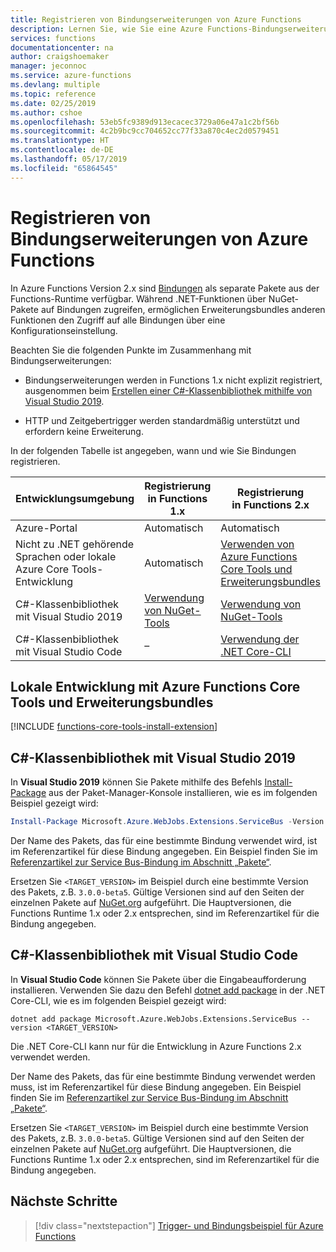 ```yaml
---
title: Registrieren von Bindungserweiterungen von Azure Functions
description: Lernen Sie, wie Sie eine Azure Functions-Bindungserweiterung abhängig von Ihrer Umgebung registrieren.
services: functions
documentationcenter: na
author: craigshoemaker
manager: jeconnoc
ms.service: azure-functions
ms.devlang: multiple
ms.topic: reference
ms.date: 02/25/2019
ms.author: cshoe
ms.openlocfilehash: 53eb5fc9389d913ecacec3729a06e47a1c2bf56b
ms.sourcegitcommit: 4c2b9bc9cc704652cc77f33a870c4ec2d0579451
ms.translationtype: HT
ms.contentlocale: de-DE
ms.lasthandoff: 05/17/2019
ms.locfileid: "65864545"
---
```

# <a name="register-azure-functions-binding-extensions"></a>Registrieren von Bindungserweiterungen von Azure Functions

In Azure Functions Version 2.x sind [Bindungen](./functions-triggers-bindings.md) als separate Pakete aus der Functions-Runtime verfügbar. Während .NET-Funktionen über NuGet-Pakete auf Bindungen zugreifen, ermöglichen Erweiterungsbundles anderen Funktionen den Zugriff auf alle Bindungen über eine Konfigurationseinstellung.

Beachten Sie die folgenden Punkte im Zusammenhang mit Bindungserweiterungen:

- Bindungserweiterungen werden in Functions 1.x nicht explizit registriert, ausgenommen beim [Erstellen einer C#-Klassenbibliothek mithilfe von Visual Studio 2019](#local-csharp).

- HTTP und Zeitgebertrigger werden standardmäßig unterstützt und erfordern keine Erweiterung.

In der folgenden Tabelle ist angegeben, wann und wie Sie Bindungen registrieren.

| Entwicklungsumgebung |Registrierung<br/> in Functions 1.x  |Registrierung<br/> in Functions 2.x  |
|-------------------------|------------------------------------|------------------------------------|
|Azure-Portal|Automatisch|Automatisch|
|Nicht zu .NET gehörende Sprachen oder lokale Azure Core Tools-Entwicklung|Automatisch|[Verwenden von Azure Functions Core Tools und Erweiterungsbundles](#local-development-with-azure-functions-core-tools-and-extension-bundles)|
|C#-Klassenbibliothek mit Visual Studio 2019|[Verwendung von NuGet-Tools](#c-class-library-with-visual-studio-2019)|[Verwendung von NuGet-Tools](#c-class-library-with-visual-studio-2019)|
|C#-Klassenbibliothek mit Visual Studio Code|–|[Verwendung der .NET Core-CLI](#c-class-library-with-visual-studio-code)|

## <a name="local-development-with-azure-functions-core-tools-and-extension-bundles"></a>Lokale Entwicklung mit Azure Functions Core Tools und Erweiterungsbundles

[!INCLUDE [functions-core-tools-install-extension](../../includes/functions-core-tools-install-extension.md)]

<a name="local-csharp"></a>
## <a name="c-class-library-with-visual-studio-2019"></a>C#-Klassenbibliothek mit Visual Studio 2019

In **Visual Studio 2019** können Sie Pakete mithilfe des Befehls [Install-Package](https://docs.microsoft.com/nuget/tools/ps-ref-install-package) aus der Paket-Manager-Konsole installieren, wie es im folgenden Beispiel gezeigt wird:

```powershell
Install-Package Microsoft.Azure.WebJobs.Extensions.ServiceBus -Version <TARGET_VERSION>
```

Der Name des Pakets, das für eine bestimmte Bindung verwendet wird, ist im Referenzartikel für diese Bindung angegeben. Ein Beispiel finden Sie im [Referenzartikel zur Service Bus-Bindung im Abschnitt „Pakete“](functions-bindings-service-bus.md#packages---functions-1x).

Ersetzen Sie `<TARGET_VERSION>` im Beispiel durch eine bestimmte Version des Pakets, z.B. `3.0.0-beta5`. Gültige Versionen sind auf den Seiten der einzelnen Pakete auf [NuGet.org](https://nuget.org) aufgeführt. Die Hauptversionen, die Functions Runtime 1.x oder 2.x entsprechen, sind im Referenzartikel für die Bindung angegeben.

## <a name="c-class-library-with-visual-studio-code"></a>C#-Klassenbibliothek mit Visual Studio Code

In **Visual Studio Code** können Sie Pakete über die Eingabeaufforderung installieren. Verwenden Sie dazu den Befehl [dotnet add package](https://docs.microsoft.com/dotnet/core/tools/dotnet-add-package) in der .NET Core-CLI, wie es im folgenden Beispiel gezeigt wird:

```terminal
dotnet add package Microsoft.Azure.WebJobs.Extensions.ServiceBus --version <TARGET_VERSION>
```

Die .NET Core-CLI kann nur für die Entwicklung in Azure Functions 2.x verwendet werden.

Der Name des Pakets, das für eine bestimmte Bindung verwendet werden muss, ist im Referenzartikel für diese Bindung angegeben. Ein Beispiel finden Sie im [Referenzartikel zur Service Bus-Bindung im Abschnitt „Pakete“](functions-bindings-service-bus.md#packages---functions-1x).

Ersetzen Sie `<TARGET_VERSION>` im Beispiel durch eine bestimmte Version des Pakets, z.B. `3.0.0-beta5`. Gültige Versionen sind auf den Seiten der einzelnen Pakete auf [NuGet.org](https://nuget.org) aufgeführt. Die Hauptversionen, die Functions Runtime 1.x oder 2.x entsprechen, sind im Referenzartikel für die Bindung angegeben.

## <a name="next-steps"></a>Nächste Schritte
> [!div class="nextstepaction"]
> [Trigger- und Bindungsbeispiel für Azure Functions](./functions-bindings-example.md)


